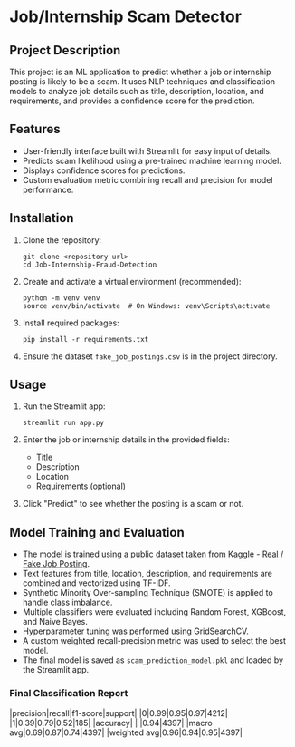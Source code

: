 # Job/Internship Scam Detector

## Project Description
This project is an ML application to predict whether a job or internship posting is likely to be a scam. It uses NLP techniques and classification models to analyze job details such as title, description, location, and requirements, and provides a confidence score for the prediction.

## Features
- User-friendly interface built with Streamlit for easy input of details.
- Predicts scam likelihood using a pre-trained machine learning model.
- Displays confidence scores for predictions.
- Custom evaluation metric combining recall and precision for model performance.

## Installation

1. Clone the repository:
   ```
   git clone <repository-url>
   cd Job-Internship-Fraud-Detection
   ```

2. Create and activate a virtual environment (recommended):
   ```
   python -m venv venv
   source venv/bin/activate  # On Windows: venv\Scripts\activate
   ```

3. Install required packages:
   ```
   pip install -r requirements.txt
   ```

4. Ensure the dataset `fake_job_postings.csv` is in the project directory.

## Usage

1. Run the Streamlit app:
   ```
   streamlit run app.py
   ```

2. Enter the job or internship details in the provided fields:
   - Title
   - Description
   - Location
   - Requirements (optional)

3. Click "Predict" to see whether the posting is a scam or not.

## Model Training and Evaluation

- The model is trained using a public dataset taken from Kaggle - [Real / Fake Job Posting](https://www.kaggle.com/datasets/shivamb/real-or-fake-fake-jobposting-prediction).
- Text features from title, location, description, and requirements are combined and vectorized using TF-IDF.
- Synthetic Minority Over-sampling Technique (SMOTE) is applied to handle class imbalance.
- Multiple classifiers were evaluated including Random Forest, XGBoost, and Naive Bayes.
- Hyperparameter tuning was performed using GridSearchCV.
- A custom weighted recall-precision metric was used to select the best model.
- The final model is saved as `scam_prediction_model.pkl` and loaded by the Streamlit app.

### Final Classification Report
|precision|recall|f1-score|support|
|0|0.99|0.95|0.97|4212|
|1|0.39|0.79|0.52|185|
|accuracy| | |0.94|4397|
|macro avg|0.69|0.87|0.74|4397|
|weighted avg|0.96|0.94|0.95|4397|
